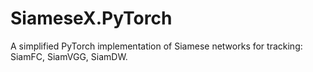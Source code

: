 # SiameseX.PyTorch
A simplified PyTorch implementation of Siamese networks for tracking: SiamFC, SiamVGG, SiamDW.
